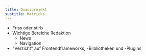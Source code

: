 ```yaml
---
title: Quasiprojekt
subtitle: Matricks
---
```


- Friss oder stirb
- Wichtige Bereiche Redaktion
  - News
  - Navigation
- "Verzicht" auf Frontendframeworks, -Bilbliotheken und -Plugins
